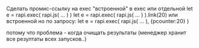 Сделать промис-ссылку на exec "встроенной" в exec или отдельной
let e = rapi.exec( rapi.js( ... ) )
let e = rapi.exec( rapi.js( ... ) ).link(20)
или встроенной но по запросу:
let e = rapi.exec( rapi.js( ... ), {pcounter:20} )

потому что проблема - когда очищать результаты (менеджер хранит все резултаты всех запусков..)